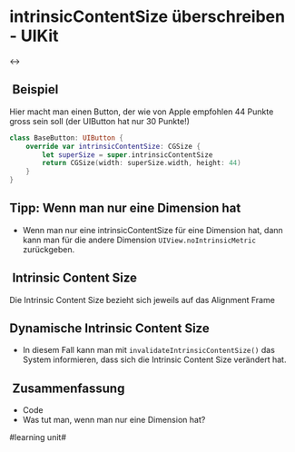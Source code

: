 # intrinsicContentSize überschreiben - UIKit
↔️

##  Beispiel

Hier macht man einen Button, der wie von Apple empfohlen 44 Punkte gross sein soll (der UIButton hat nur 30 Punkte!)

```swift
class BaseButton: UIButton {
    override var intrinsicContentSize: CGSize {
        let superSize = super.intrinsicContentSize
        return CGSize(width: superSize.width, height: 44)
    }
}
```

## Tipp: Wenn man nur eine Dimension hat

- Wenn man nur eine intrinsicContentSize für eine Dimension hat, dann kann man für die andere Dimension `UIView.noIntrinsicMetric` zurückgeben.

##  Intrinsic Content Size

Die Intrinsic Content Size bezieht sich jeweils auf das Alignment Frame

## Dynamische Intrinsic Content Size

- In diesem Fall kann man mit `invalidateIntrinsicContentSize()` das System informieren, dass sich die Intrinsic Content Size verändert hat.

##  Zusammenfassung
- Code
- Was tut man, wenn man nur eine Dimension hat?

#learning unit#